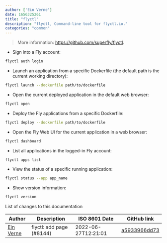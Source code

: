```yaml
---
author: ['Ein Verne']
date: 1656325261
title: "flyctl"
description: "flyctl, Command-line tool for flyctl.io."
categories: "common"
---
```

> More information: <https://github.com/superfly/flyctl>.

- Sign into a Fly account:

```bash
flyctl auth login
```

- Launch an application from a specific Dockerfile (the default path is the current working directory):

```bash
flyctl launch --dockerfile path/to/dockerfile
```

- Open the current deployed application in the default web browser:

```bash
flyctl open
```

- Deploy the Fly applications from a specific Dockerfile:

```bash
flyctl deploy --dockerfile path/to/dockerfile
```

- Open the Fly Web UI for the current application in a web browser:

```bash
flyctl dashboard
```

- List all applications in the logged-in Fly account:

```bash
flyctl apps list
```

- View the status of a specific running application:

```bash
flyctl status --app app_name
```

- Show version information:

```bash
flyctl version
```
List of changes to this documentation


Author | Description | ISO 8601 Date | GitHub link
------|-----|-----|-----
[Ein Verne](mailto:git@einverne.info) | flyctl: add page (#8144) | 2022-06-27T12:21:01 | [a5933966dd73](https://github.com/tldr-pages/tldr/commit/a5933966dd737ce4cefd6602b74518f08f033dcf)

